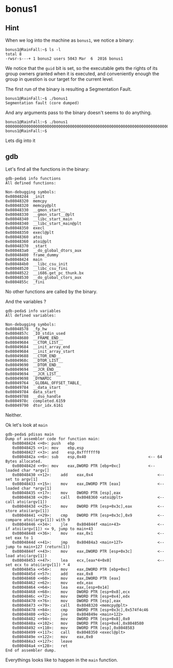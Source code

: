 # bonus1

## Hint

When we log into the machine as `bonus1`, we notice a binary:

```shell-session
bonus1@RainFall:~$ ls -l
total 8
-rwsr-s---+ 1 bonus2 users 5043 Mar  6  2016 bonus1
```

We notice that the `guid` bit is set, so the executable gets the rights of its group owners granted when it is executed, and conveniently enough the group in question is our target for the current level.

The first run of the binary is resulting a Segmentation Fault.

```shell-session
bonus1@RainFall:~$ ./bonus1
Segmentation fault (core dumped)
```

And any arguments pass to the binary doesn't seems to do anything.

```shell-session
bonus1@RainFall:~$ ./bonus1 0000000000000000000000000000000000000000000000000000000000000000000000000000000000000000000000000000000000000000000000000000
bonus1@RainFall:~$
```

Lets dig into it

## gdb

Let's find all the functions in the binary:

```gdb
gdb-peda$ info functions
All defined functions:

Non-debugging symbols:
0x080482d4  _init
0x08048320  memcpy
0x08048320  memcpy@plt
0x08048330  __gmon_start__
0x08048330  __gmon_start__@plt
0x08048340  __libc_start_main
0x08048340  __libc_start_main@plt
0x08048350  execl
0x08048350  execl@plt
0x08048360  atoi
0x08048360  atoi@plt
0x08048370  _start
0x080483a0  __do_global_dtors_aux
0x08048400  frame_dummy
0x08048424  main
0x080484b0  __libc_csu_init
0x08048520  __libc_csu_fini
0x08048522  __i686.get_pc_thunk.bx
0x08048530  __do_global_ctors_aux
0x0804855c  _fini
```

No other functions are called by the binary.

And the variables ?

```gdb
gdb-peda$ info variables
All defined variables:

Non-debugging symbols:
0x08048578  _fp_hw
0x0804857c  _IO_stdin_used
0x08048680  __FRAME_END__
0x08049684  __CTOR_LIST__
0x08049684  __init_array_end
0x08049684  __init_array_start
0x08049688  __CTOR_END__
0x0804968c  __DTOR_LIST__
0x08049690  __DTOR_END__
0x08049694  __JCR_END__
0x08049694  __JCR_LIST__
0x08049698  _DYNAMIC
0x08049764  _GLOBAL_OFFSET_TABLE_
0x08049784  __data_start
0x08049784  data_start
0x08049788  __dso_handle
0x0804978c  completed.6159
0x08049790  dtor_idx.6161
```

Neither.


Ok let's look at `main`

```gdb
gdb-peda$ pdisas main
Dump of assembler code for function main:
   0x08048424 <+0>:	push   ebp
   0x08048425 <+1>:	mov    ebp,esp
   0x08048427 <+3>:	and    esp,0xfffffff0
   0x0804842a <+6>:	sub    esp,0x40                           <-- 64 Bytes allocated.
   0x0804842d <+9>:	mov    eax,DWORD PTR [ebp+0xc]            <-- loaded char *argv[]
   0x08048430 <+12>:	add    eax,0x4                            <-- set to argv[1]
   0x08048433 <+15>:	mov    eax,DWORD PTR [eax]                <-- loaded char *argv[1]
   0x08048435 <+17>:	mov    DWORD PTR [esp],eax
   0x08048438 <+20>:	call   0x8048360 <atoi@plt>               <-- call atoi(argv[1])
   0x0804843d <+25>:	mov    DWORD PTR [esp+0x3c],eax           <-- store atoi(argv[1])
   0x08048441 <+29>:	cmp    DWORD PTR [esp+0x3c],0x9           <-- compare atoi(argv[1]) with 9
   0x08048446 <+34>:	jle    0x804844f <main+43>                <-- if atoi(argv[1]) <= 9, jump to main+43
   0x08048448 <+36>:	mov    eax,0x1                            <-- set eax to 1
   0x0804844d <+41>:	jmp    0x80484a3 <main+127>               <-- jump to main+127 (return(1))
   0x0804844f <+43>:	mov    eax,DWORD PTR [esp+0x3c]           <-- load atoi(argv[1])
   0x08048453 <+47>:	lea    ecx,[eax*4+0x0]                    <-- set ecx to atoi(argv[1]) * 4
   0x0804845a <+54>:	mov    eax,DWORD PTR [ebp+0xc]
   0x0804845d <+57>:	add    eax,0x8
   0x08048460 <+60>:	mov    eax,DWORD PTR [eax]
   0x08048462 <+62>:	mov    edx,eax
   0x08048464 <+64>:	lea    eax,[esp+0x14]
   0x08048468 <+68>:	mov    DWORD PTR [esp+0x8],ecx
   0x0804846c <+72>:	mov    DWORD PTR [esp+0x4],edx
   0x08048470 <+76>:	mov    DWORD PTR [esp],eax
   0x08048473 <+79>:	call   0x8048320 <memcpy@plt>
   0x08048478 <+84>:	cmp    DWORD PTR [esp+0x3c],0x574f4c46
   0x08048480 <+92>:	jne    0x804849e <main+122>
   0x08048482 <+94>:	mov    DWORD PTR [esp+0x8],0x0
   0x0804848a <+102>:	mov    DWORD PTR [esp+0x4],0x8048580
   0x08048492 <+110>:	mov    DWORD PTR [esp],0x8048583
   0x08048499 <+117>:	call   0x8048350 <execl@plt>
   0x0804849e <+122>:	mov    eax,0x0
   0x080484a3 <+127>:	leave
   0x080484a4 <+128>:	ret
End of assembler dump.
```

Everythings looks like to happen in the `main` function.
